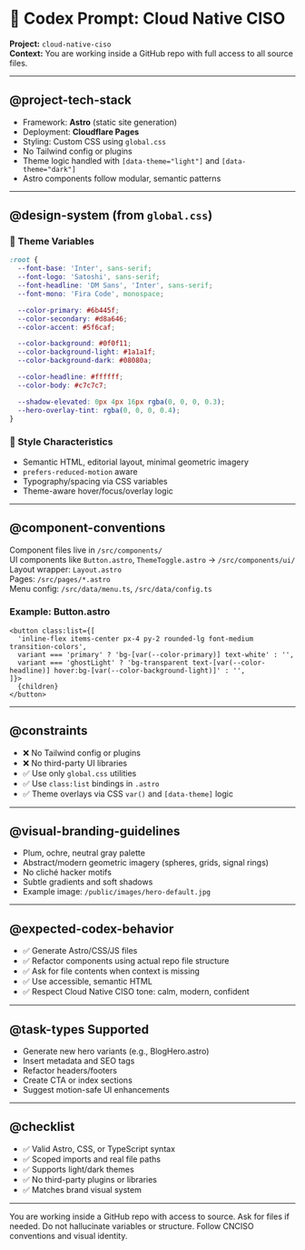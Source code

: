 
# 🧠 Codex Prompt: Cloud Native CISO

**Project:** `cloud-native-ciso`  
**Context:** You are working inside a GitHub repo with full access to all source files.

---

## @project-tech-stack

- Framework: **Astro** (static site generation)  
- Deployment: **Cloudflare Pages**  
- Styling: Custom CSS using `global.css`  
- No Tailwind config or plugins  
- Theme logic handled with `[data-theme="light"]` and `[data-theme="dark"]`  
- Astro components follow modular, semantic patterns

---

## @design-system (from `global.css`)

### 🎨 Theme Variables
```css
:root {
  --font-base: 'Inter', sans-serif;
  --font-logo: 'Satoshi', sans-serif;
  --font-headline: 'DM Sans', 'Inter', sans-serif;
  --font-mono: 'Fira Code', monospace;

  --color-primary: #6b445f;
  --color-secondary: #d8a646;
  --color-accent: #5f6caf;

  --color-background: #0f0f11;
  --color-background-light: #1a1a1f;
  --color-background-dark: #08080a;

  --color-headline: #ffffff;
  --color-body: #c7c7c7;

  --shadow-elevated: 0px 4px 16px rgba(0, 0, 0, 0.3);
  --hero-overlay-tint: rgba(0, 0, 0, 0.4);
}
```

### 🧭 Style Characteristics
- Semantic HTML, editorial layout, minimal geometric imagery
- `prefers-reduced-motion` aware
- Typography/spacing via CSS variables
- Theme-aware hover/focus/overlay logic

---

## @component-conventions

Component files live in `/src/components/`  
UI components like `Button.astro`, `ThemeToggle.astro` → `/src/components/ui/`  
Layout wrapper: `Layout.astro`  
Pages: `/src/pages/*.astro`  
Menu config: `/src/data/menu.ts`, `/src/data/config.ts`

### Example: Button.astro
```astro
<button class:list={[
  'inline-flex items-center px-4 py-2 rounded-lg font-medium transition-colors',
  variant === 'primary' ? 'bg-[var(--color-primary)] text-white' : '',
  variant === 'ghostLight' ? 'bg-transparent text-[var(--color-headline)] hover:bg-[var(--color-background-light)]' : '',
]}>
  {children}
</button>
```

---

## @constraints

- ❌ No Tailwind config or plugins  
- ❌ No third-party UI libraries  
- ✅ Use only `global.css` utilities  
- ✅ Use `class:list` bindings in `.astro`  
- ✅ Theme overlays via CSS `var()` and `[data-theme]` logic

---

## @visual-branding-guidelines

- Plum, ochre, neutral gray palette  
- Abstract/modern geometric imagery (spheres, grids, signal rings)  
- No cliché hacker motifs  
- Subtle gradients and soft shadows  
- Example image: `/public/images/hero-default.jpg`

---

## @expected-codex-behavior

- ✅ Generate Astro/CSS/JS files  
- ✅ Refactor components using actual repo file structure  
- ✅ Ask for file contents when context is missing  
- ✅ Use accessible, semantic HTML  
- ✅ Respect Cloud Native CISO tone: calm, modern, confident

---

## @task-types Supported

- Generate new hero variants (e.g., BlogHero.astro)  
- Insert metadata and SEO tags  
- Refactor headers/footers  
- Create CTA or index sections  
- Suggest motion-safe UI enhancements

---

## @checklist

- ✅ Valid Astro, CSS, or TypeScript syntax  
- ✅ Scoped imports and real file paths  
- ✅ Supports light/dark themes  
- ✅ No third-party plugins or libraries  
- ✅ Matches brand visual system

---

You are working inside a GitHub repo with access to source. Ask for files if needed. Do not hallucinate variables or structure. Follow CNCISO conventions and visual identity.
